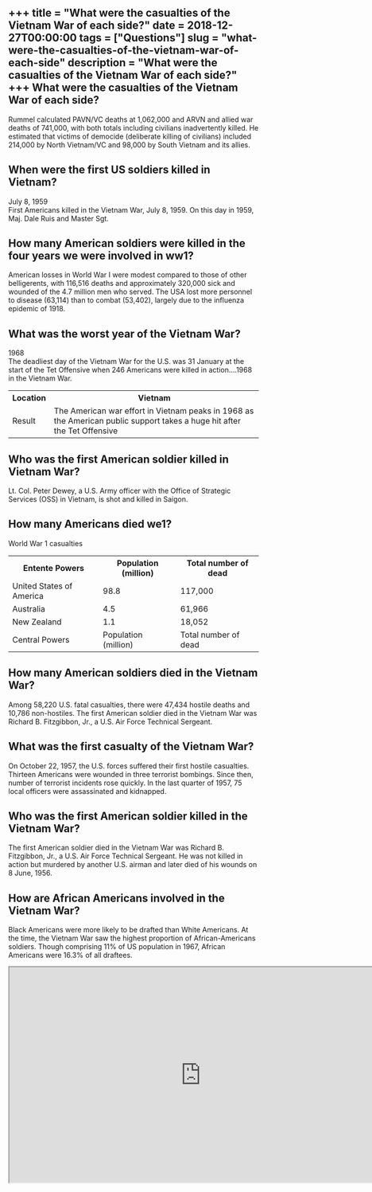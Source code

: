 +++
title = "What were the casualties of the Vietnam War of each side?"
date = 2018-12-27T00:00:00
tags = ["Questions"]
slug = "what-were-the-casualties-of-the-vietnam-war-of-each-side"
description = "What were the casualties of the Vietnam War of each side?"
+++
What were the casualties of the Vietnam War of each side?
---------------------------------------------------------

Rummel calculated PAVN/VC deaths at 1,062,000 and ARVN and allied war deaths of 741,000, with both totals including civilians inadvertently killed. He estimated that victims of democide (deliberate killing of civilians) included 214,000 by North Vietnam/VC and 98,000 by South Vietnam and its allies.

When were the first US soldiers killed in Vietnam?
--------------------------------------------------

July 8, 1959  
First Americans killed in the Vietnam War, July 8, 1959. On this day in 1959, Maj. Dale Ruis and Master Sgt.

How many American soldiers were killed in the four years we were involved in ww1?
---------------------------------------------------------------------------------

American losses in World War I were modest compared to those of other belligerents, with 116,516 deaths and approximately 320,000 sick and wounded of the 4.7 million men who served. The USA lost more personnel to disease (63,114) than to combat (53,402), largely due to the influenza epidemic of 1918.

What was the worst year of the Vietnam War?
-------------------------------------------

1968  
The deadliest day of the Vietnam War for the U.S. was 31 January at the start of the Tet Offensive when 246 Americans were killed in action….1968 in the Vietnam War.

<table><tr><th>Location</th><th>Vietnam</th></tr><tr><td>Result</td><td>The American war effort in Vietnam peaks in 1968 as the American public support takes a huge hit after the Tet Offensive</td></tr></table>

Who was the first American soldier killed in Vietnam War?
---------------------------------------------------------

Lt. Col. Peter Dewey, a U.S. Army officer with the Office of Strategic Services (OSS) in Vietnam, is shot and killed in Saigon.

How many Americans died we1?
----------------------------

World War 1 casualties

<table><tr><th>Entente Powers</th><th>Population (million)</th><th>Total number of dead</th></tr><tr><td>United States of America</td><td>98.8</td><td>117,000</td></tr><tr><td>Australia</td><td>4.5</td><td>61,966</td></tr><tr><td>New Zealand</td><td>1.1</td><td>18,052</td></tr><tr><td>Central Powers</td><td>Population (million)</td><td>Total number of dead</td></tr></table>

How many American soldiers died in the Vietnam War?
---------------------------------------------------

Among 58,220 U.S. fatal casualties, there were 47,434 hostile deaths and 10,786 non-hostiles. The first American soldier died in the Vietnam War was Richard B. Fitzgibbon, Jr., a U.S. Air Force Technical Sergeant.

What was the first casualty of the Vietnam War?
-----------------------------------------------

On October 22, 1957, the U.S. forces suffered their first hostile casualties. Thirteen Americans were wounded in three terrorist bombings. Since then, number of terrorist incidents rose quickly. In the last quarter of 1957, 75 local officers were assassinated and kidnapped.

Who was the first American soldier killed in the Vietnam War?
-------------------------------------------------------------

The first American soldier died in the Vietnam War was Richard B. Fitzgibbon, Jr., a U.S. Air Force Technical Sergeant. He was not killed in action but murdered by another U.S. airman and later died of his wounds on 8 June, 1956.

How are African Americans involved in the Vietnam War?
------------------------------------------------------

Black Americans were more likely to be drafted than White Americans. At the time, the Vietnam War saw the highest proportion of African-Americans soldiers. Though comprising 11% of US population in 1967, African Americans were 16.3% of all draftees.

<iframe allow="accelerometer; autoplay; clipboard-write; encrypted-media; gyroscope; picture-in-picture" allowfullscreen="" class="__youtube_prefs__  epyt-is-override  no-lazyload" data-no-lazy="1" data-origheight="433" data-origwidth="770" data-skipgform_ajax_framebjll="" height="433" id="_ytid_87571" loading="lazy" src="https://www.youtube.com/embed/zAq6MrYgLr0?enablejsapi=1&autoplay=0&cc_load_policy=0&cc_lang_pref=&iv_load_policy=1&loop=0&modestbranding=0&rel=1&fs=1&playsinline=0&autohide=2&theme=dark&color=red&controls=1&" title="YouTube player" width="770"></iframe>